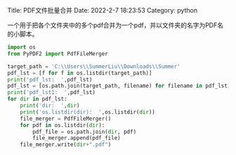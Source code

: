 Title: PDF文件批量合并
Date: 2022-2-7 18:23:53
Category: python

一个用于把各个文件夹中的多个pdf合并为一个pdf，并以文件夹的名字为PDF名的小脚本。

```python
import os
from PyPDF2 import PdfFileMerger

target_path = 'C:\\Users\\SummerLiu\\Downloads\\Summer'
pdf_lst = [f for f in os.listdir(target_path)]
print('pdf_lst:  ',pdf_lst)
pdf_lst = [os.path.join(target_path, filename) for filename in pdf_lst]
print('pdf_lst1:  ',pdf_lst)
for dir in pdf_lst:
    print('dir:  ',dir)
    print('os.listdir(dir):  ',os.listdir(dir))
    file_merger = PdfFileMerger()
    for pdf in os.listdir(dir):
        pdf_file = os.path.join(dir, pdf)
        file_merger.append(pdf_file)
    file_merger.write(dir+".pdf")
```
